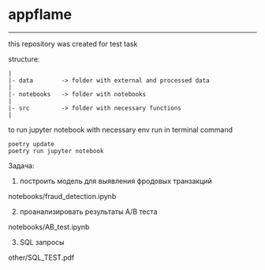# appflame
---
this repository was created for test task

structure:
```
|
|- data        -> folder with external and processed data
|
|- notebooks   -> folder with notebooks
|
|- src         -> folder with necessary functions
|
 ```
 
to run jupyter notebook with necessary env run in terminal command

```
poetry update
poetry run jupyter notebook
```

Задача:
1. построить модель для выявления фродовых транзакций

notebooks/fraud_detection.ipynb

2. проанализировать результаты A/B теста

notebooks/AB_test.ipynb

3. SQL запросы

other/SQL_TEST.pdf